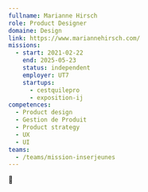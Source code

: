 ```yaml
---
fullname: Marianne Hirsch
role: Product Designer
domaine: Design
link: https://www.mariannehirsch.com/
missions:
  - start: 2021-02-22
    end: 2025-05-23
    status: independent
    employer: UT7
    startups:
      - cestquilepro
      - exposition-ij
competences:
  - Product design
  - Gestion de Produit
  - Product strategy
  - UX
  - UI
teams:
  - /teams/mission-inserjeunes
---
```

🌻